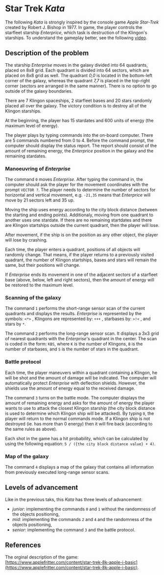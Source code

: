 # Star Trek _Kata_

The following _Kata_ is strongly inspired by the console game _Apple Star-Trek_ created by Robert J. Bishop in 1977. In game, the player controls the starfleet starship _Enterprice_, which task is destruction of the Klingon's starships. To understand the gameplay better, see the following [video](https://www.youtube.com/watch?v=e6f9_9kzuzk).

## Description of the problem

The starship _Enterprise_ moves in the galaxy divided into 64 quadrants, placed on 8x8 grid. Each quadrant is divided into 64 sectors, which are placed on 8x8 grid as well. The quadrant _0,0_ is located in the bottom-left corner of the galaxy, whereas the quadrant _7,7_ is placed in the top-right corner (sectors are arranged in the same manner). There is no option to go outside of the galaxy boundaries.

There are 7 Klingon spaceships, 2 starfleet bases and 20 stars randomly placed all over the galaxy. The victory condition is to destroy all of the Klingon starships.

At the beginning, the player has 15 stardates and 600 units of energy (the maximum level of energy).

The player plays by typing commands into the on-board computer. There are 5 commands numbered from 0 to 4. Before the command prompt, the computer should display the status report. The report should consist of the amount of remaining energy, the _Enterprice_ position in the galaxy and the remaining stardates.

### Manoeuvring of _Enterprise_

The command `0` moves _Enterprise_. After typing the command in, the computer should ask the player for the movement coordinates with the prompt `VECTOR ?`. The player needs to determine the number of sectors for horizontal and vertical movement, e.g. `-21,35` means that _Enterprice_ will move by 21 sectors left and 35 up.

Moving the ship uses energy according to the city block distance (between the starting and ending points). Additionaly, moving from one quadrant to another uses one stardate. If there are no remaining startdates and there are Klingon startships outside the current quadrant, then the player will lose.

After movement, if the ship is on the position as any other object, the player will lose by crashing.

Each time, the player enters a quadrant, positions of all objects will randomly change. That means, if the player returns to a previously visited quadrant, the number of Klingon startships, bases and stars will remain the same, but their positions will change.

If _Enterprise_ ends its movement in one of the adjacent sectors of a starfleet base (above, below, left and right sectors), then the amount of energy will be restored to the maximum level.

### Scanning of the galaxy

The command `1` performs the short-range sensor scan of the current quadrants and displays the results. _Enterprise_ is represented by the
symbols: `<*>` , Klingons are represented by: `+++` , starbases
by: `>!<` , and stars by ` * `.

The command `2` performs the long-range sensor scan. It displays a 3x3 grid of nearest quadrants with the _Enterprise_'s quadrant in the
center. The scan is coded in the form: `KBS`, where `K` is the number of Klingons, `B` is the number of starbases, and `S` is the number of stars in the quadrant.

### Battle protocol

Each time, the player maneuvers within a quadrant containing a Klingon, he will be shot and the amount of damage will be indicated. The computer will automatically protect _Enterprise_ with deflection shields. However, the shields use the amount of energy equal to the received damage.

The command `3` turns on the battle mode. The computer displays the amount of remaining energy and asks for the amount of energy the player wants to use to attack the closest Klingon starship (the city block distance is used to determine which Klingon ship will be attacked). By typing `0`, the player will return to the normal commands mode. If a Klingon ship is not destroyed (ie. has more than 0 energy) then it will fire back (according to the same rules as above).

Each shot in the game has a hit probability, which can be calculated by using the following equation: `5 / ({the city block distance value} + 4)`.

### Map of the galaxy

The command `4` displays a map of the galaxy that contains all information from previously executed long-range sensor scans.

## Levels of advancement

Like in the previous taks, this _Kata_ has three levels of advancement:
- _junior_: implementing the commands `0` and `1` without the randomness of the objects positioning,
- _mid_: implementing the commands `2` and `4` and the randomness of the objects positioning,
- _senior_: implementing the command `3` and the battle protocol.

## References

The orginal description of the game: [https://www.applefritter.com/content/star-trek-8k-apple-i-basic](https://www.applefritter.com/content/star-trek-8k-apple-i-basic).
